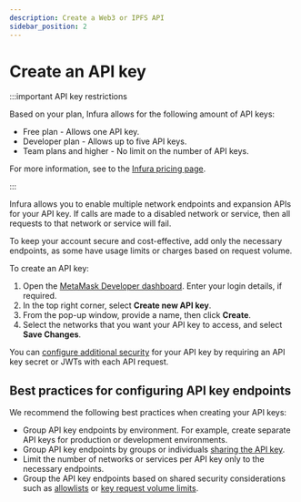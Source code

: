 ```yaml
---
description: Create a Web3 or IPFS API
sidebar_position: 2
---
```


# Create an API key

:::important API key restrictions

Based on your plan, Infura allows for the following amount of API keys:

- Free plan - Allows one API key.
- Developer plan - Allows up to five API keys.
- Team plans and higher - No limit on the number of API keys.

For more information, see to the [Infura pricing page](https://www.infura.io/pricing).

:::

Infura allows you to enable multiple network endpoints and expansion APIs for your API key. If calls are
made to a disabled network or service, then all requests to that network or service will fail.

To keep your account secure and cost-effective, add only the necessary endpoints, as some have usage
limits or charges based on request volume.

To create an API key:

1. Open the [MetaMask Developer dashboard](https://infura.io/dashboard). Enter your login details, if required.
1. In the top right corner, select **Create new API key**.
1. From the pop-up window, provide a name, then click **Create**.
1. Select the networks that you want your API key to access, and select **Save Changes**.

You can [configure additional security](../how-to/secure-an-api/api-key-secret.md) for your API key by
requiring an API key secret or JWTs with each API request.

## Best practices for configuring API key endpoints

We recommend the following best practices when creating your API keys:

- Group API key endpoints by environment. For example, create separate API keys for production or development environments.
- Group API key endpoints by groups or individuals [sharing the API key](../how-to/project-sharing.md).
- Limit the number of networks or services per API key only to the necessary endpoints.
- Group the API key endpoints based on shared security considerations such as
  [allowlists](../how-to/secure-an-api/use-an-allowlist.md) or
  [key request volume limits](../how-to/secure-an-api/set-rate-limits.md).
